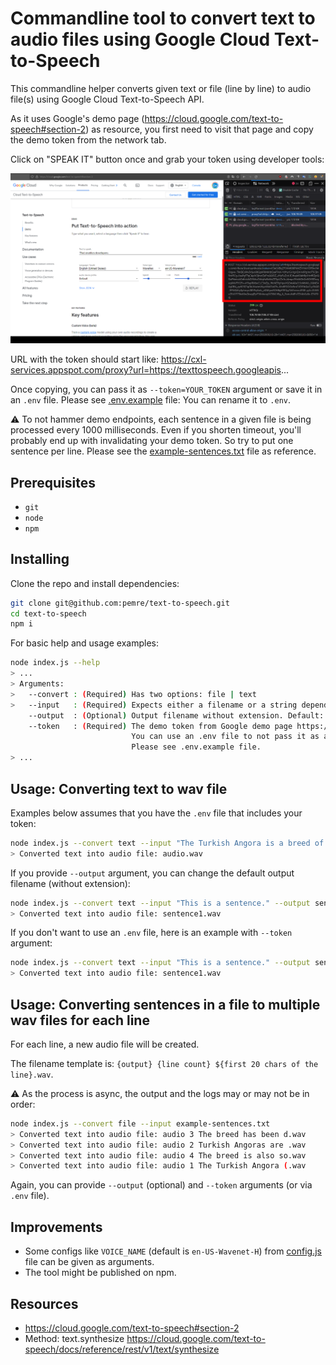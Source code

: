 # Commandline tool to convert text to audio files using Google Cloud Text-to-Speech

This commandline helper converts given text or file (line by line) to audio file(s) using Google Cloud Text-to-Speech API.

As it uses Google's demo page (https://cloud.google.com/text-to-speech#section-2) as resource, you first need to
visit that page and copy the demo token from the network tab.

Click on "SPEAK IT" button once and grab your token using developer tools:

![](getting-token-from-google.png)

URL with the token should start like: https://cxl-services.appspot.com/proxy?url=https://texttospeech.googleapis...

Once copying, you can pass it as `--token=YOUR_TOKEN` argument or save it in an `.env` file. Please see
[.env.example](./.env.example) file: You can rename it to `.env`.

⚠️ To not hammer demo endpoints, each sentence in a given file is being processed every 1000 milliseconds.
Even if you shorten timeout, you'll probably end up with invalidating your demo token. So try to put one sentence
per line. Please see the [example-sentences.txt](./example-sentences.txt) file as reference.

## Prerequisites

* `git`
* `node`
* `npm`

## Installing

Clone the repo and install dependencies:

```bash
git clone git@github.com:pemre/text-to-speech.git
cd text-to-speech
npm i
```

For basic help and usage examples:

```bash
node index.js --help
> ...
> Arguments:
>   --convert : (Required) Has two options: file | text
>   --input   : (Required) Expects either a filename or a string depending on the convert argument.
    --output  : (Optional) Output filename without extension. Default: audio
    --token   : (Required) The demo token from Google demo page https://cloud.google.com/text-to-speech#section-2
                           You can use an .env file to not pass it as an argument.
                           Please see .env.example file.
> ...
```

## Usage: Converting text to wav file

Examples below assumes that you have the `.env` file that includes your token:

```bash
node index.js --convert text --input "The Turkish Angora is a breed of domestic cat."
> Converted text into audio file: audio.wav
```

If you provide `--output` argument, you can change the default output filename (without extension):

```bash
node index.js --convert text --input "This is a sentence." --output sentence1
> Converted text into audio file: sentence1.wav
```

If you don't want to use an `.env` file, here is an example with `--token` argument:

```bash
node index.js --convert text --input "This is a sentence." --output sentence1 --token "YOUR_TOKEN" 
> Converted text into audio file: sentence1.wav
```

## Usage: Converting sentences in a file to multiple wav files for each line

For each line, a new audio file will be created.

The filename template is: `{output} {line count} ${first 20 chars of the line}.wav`.

⚠️ As the process is async, the output and the logs may or may not be in order:

```bash
node index.js --convert file --input example-sentences.txt
> Converted text into audio file: audio 3 The breed has been d.wav
> Converted text into audio file: audio 2 Turkish Angoras are .wav
> Converted text into audio file: audio 4 The breed is also so.wav
> Converted text into audio file: audio 1 The Turkish Angora (.wav
```

Again, you can provide `--output` (optional) and `--token` arguments (or via `.env` file).

## Improvements

* Some configs like `VOICE_NAME` (default is `en-US-Wavenet-H`) from [config.js](./config.js) file can be given as
arguments.
* The tool might be published on npm.

## Resources

* https://cloud.google.com/text-to-speech#section-2
* Method: text.synthesize https://cloud.google.com/text-to-speech/docs/reference/rest/v1/text/synthesize
